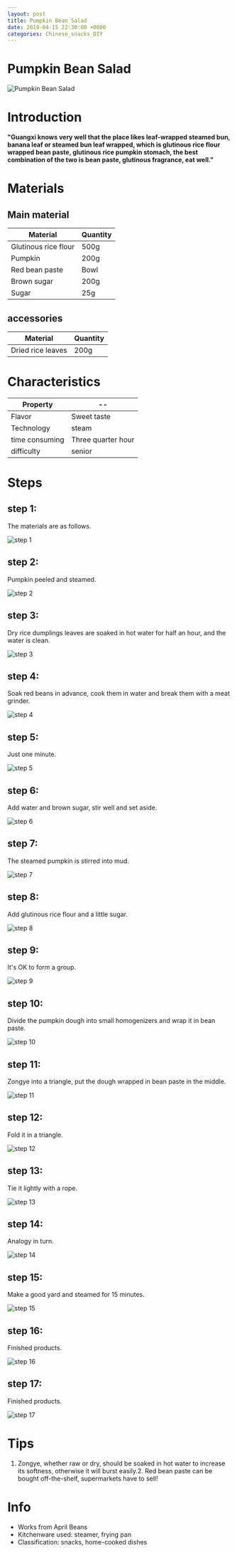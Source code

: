 ```yaml
---
layout: post
title: Pumpkin Bean Salad
date: 2019-04-15 22:30:00 +0800
categories: Chinese_snacks_DIY
---
```


# Pumpkin Bean Salad

![Pumpkin Bean Salad]({{site.baseurl}}/img/414148/414148.jpg)

# Introduction

**"Guangxi knows very well that the place likes leaf-wrapped steamed bun, banana leaf or steamed bun leaf wrapped, which is glutinous rice flour wrapped bean paste, glutinous rice pumpkin stomach, the best combination of the two is bean paste, glutinous fragrance, eat well."**

# Materials


## Main material

Material|Quantity
--|--
Glutinous rice flour|500g
Pumpkin|200g
Red bean paste|Bowl
Brown sugar|200g
Sugar|25g

## accessories

Material|Quantity
--|--
Dried rice leaves|200g

# Characteristics

Property|--
--|--
Flavor|Sweet taste
Technology|steam
time consuming|Three quarter hour
difficulty|senior

# Steps

## step 1:

The materials are as follows.

![step 1]({{site.baseurl}}/img/414148/1.jpg)

## step 2:

Pumpkin peeled and steamed.

![step 2]({{site.baseurl}}/img/414148/2.jpg)

## step 3:

Dry rice dumplings leaves are soaked in hot water for half an hour, and the water is clean.

![step 3]({{site.baseurl}}/img/414148/3.jpg)

## step 4:

Soak red beans in advance, cook them in water and break them with a meat grinder.

![step 4]({{site.baseurl}}/img/414148/4.jpg)

## step 5:

Just one minute.

![step 5]({{site.baseurl}}/img/414148/5.jpg)

## step 6:

Add water and brown sugar, stir well and set aside.

![step 6]({{site.baseurl}}/img/414148/6.jpg)

## step 7:

The steamed pumpkin is stirred into mud.

![step 7]({{site.baseurl}}/img/414148/7.jpg)

## step 8:

Add glutinous rice flour and a little sugar.

![step 8]({{site.baseurl}}/img/414148/8.jpg)

## step 9:

It's OK to form a group.

![step 9]({{site.baseurl}}/img/414148/9.jpg)

## step 10:

Divide the pumpkin dough into small homogenizers and wrap it in bean paste.

![step 10]({{site.baseurl}}/img/414148/10.jpg)

## step 11:

Zongye into a triangle, put the dough wrapped in bean paste in the middle.

![step 11]({{site.baseurl}}/img/414148/11.jpg)

## step 12:

Fold it in a triangle.

![step 12]({{site.baseurl}}/img/414148/12.jpg)

## step 13:

Tie it lightly with a rope.

![step 13]({{site.baseurl}}/img/414148/13.jpg)

## step 14:

Analogy in turn.

![step 14]({{site.baseurl}}/img/414148/14.jpg)

## step 15:

Make a good yard and steamed for 15 minutes.

![step 15]({{site.baseurl}}/img/414148/15.jpg)

## step 16:

Finished products.

![step 16]({{site.baseurl}}/img/414148/16.jpg)

## step 17:

Finished products.

![step 17]({{site.baseurl}}/img/414148/17.jpg)

# Tips

1. Zongye, whether raw or dry, should be soaked in hot water to increase its softness, otherwise it will burst easily.2. Red bean paste can be bought off-the-shelf, supermarkets have to sell!

# Info

- Works from April Beans
- Kitchenware used: steamer, frying pan
- Classification: snacks, home-cooked dishes